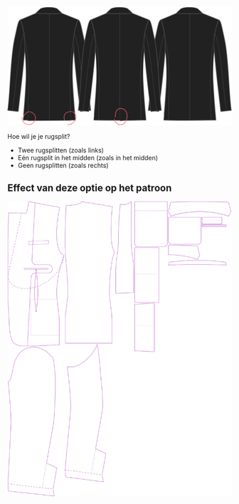 
![Rugsplit](backvent.svg)

Hoe wil je je rugsplit?

 - Twee rugsplitten (zoals links)
 - Eén rugsplit in het midden (zoals in het midden)
 - Geen rugsplitten (zoals rechts)



## Effect van deze optie op het patroon
![Deze afbeelding toont het effect van deze optie door meerdere varianten die een andere waarde hebben voor deze optie te vervangen](jaeger_backvent_sample.svg "Effect van deze optie op het patroon")